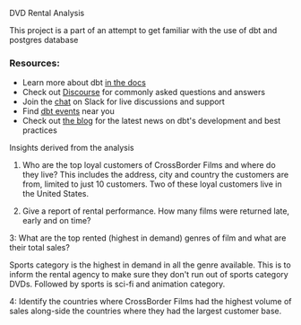 DVD Rental Analysis


This project is a part of an attempt to get familiar with the use of dbt and postgres database

### Resources:
- Learn more about dbt [in the docs](https://docs.getdbt.com/docs/introduction)
- Check out [Discourse](https://discourse.getdbt.com/) for commonly asked questions and answers
- Join the [chat](https://community.getdbt.com/) on Slack for live discussions and support
- Find [dbt events](https://events.getdbt.com) near you
- Check out [the blog](https://blog.getdbt.com/) for the latest news on dbt's development and best practices


Insights derived from the analysis
1. Who are the top loyal customers of CrossBorder Films and where do they live?
This includes the address, city and country the customers are from, limited to just 10 customers. Two of these loyal customers live in the United States.

2. Give a report of rental performance. How many films were returned late, early and on time?

3: What are the top rented (highest in demand) genres of film and what are their total sales?

Sports category is the highest in demand in all the genre available. This is to inform the rental agency to make sure they don't run out of sports category DVDs. Followed by sports is sci-fi and animation category.

4: Identify the countries where CrossBorder Films had the highest volume of sales along-side the countries where they had the largest customer base.